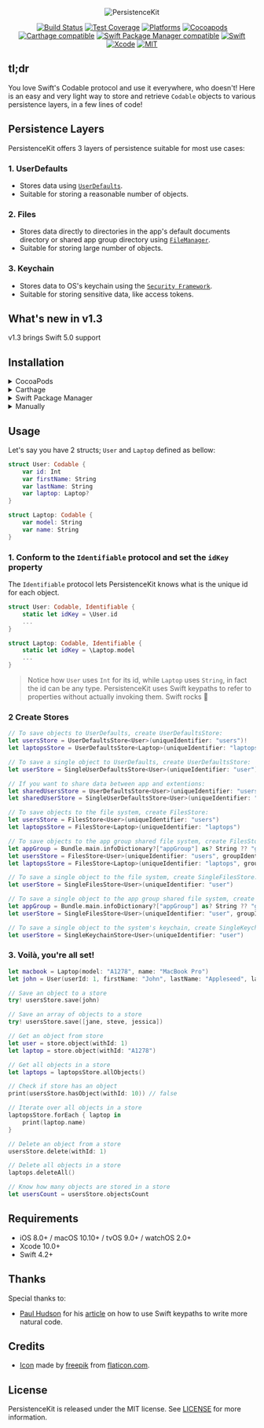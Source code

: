 <p align="center">
<img src="https://raw.githubusercontent.com/Teknasyon-Teknoloji/PersistenceKit/master/Assets/logo.png" title="PersistenceKit">
</p>

<p align="center">
<a href="https://travis-ci.org/Teknasyon-Teknoloji/PersistenceKit"><img src="https://travis-ci.org/Teknasyon-Teknoloji/PersistenceKit.svg?branch=master" alt="Build Status"></a>
<a href="https://codecov.io/gh/Teknasyon-Teknoloji/PersistenceKit"><img src="https://codecov.io/gh/Teknasyon-Teknoloji/PersistenceKit/branch/master/graph/badge.svg" alt="Test Coverage" /></a>
<a href="https://github.com/Teknasyon-Teknoloji/PersistenceKit"><img src="https://img.shields.io/cocoapods/p/PersistenceKit.svg?style=flat" alt="Platforms" /></a>
<a href="https://cocoapods.org/pods/PersistenceKit"><img src="https://img.shields.io/cocoapods/v/PersistenceKit.svg" alt="Cocoapods" /></a>
<a href="https://github.com/Carthage/Carthage"><img src="https://img.shields.io/badge/Carthage-compatible-4BC51D.svg?style=flat" alt="Carthage compatible" /></a>
<a href="https://swift.org/package-manager/"><img src="https://img.shields.io/badge/SPM-compatible-4BC51D.svg?style=flat" alt="Swift Package Manager compatible" /></a>
<a href="https://swift.org"><img src="https://img.shields.io/badge/Swift-4.2-orange.svg" alt="Swift" /></a>
<a href="https://developer.apple.com/xcode"><img src="https://img.shields.io/badge/Xcode-10-blue.svg" alt="Xcode"></a>
<a href="https://github.com/Teknasyon-Teknoloji/PersistenceKit/blob/master/LICENSE"><img src="https://img.shields.io/badge/License-MIT-red.svg" alt="MIT"></a>
</p>


## tl;dr
You love Swift's Codable protocol and use it everywhere, who doesn't!
Here is an easy and very light way to store and retrieve `Codable` objects to various persistence layers, in a few lines of code!

## Persistence Layers

PersistenceKit offers 3 layers of persistence suitable for most use cases:

### 1. UserDefaults
- Stores data using [`UserDefaults`](https://developer.apple.com/documentation/foundation/userdefaults).
- Suitable for storing a reasonable number of objects.

### 2. Files
- Stores data directly to directories in the app's default documents directory or shared app group directory using [`FileManager`](https://developer.apple.com/documentation/foundation/filemanager).
- Suitable for storing large number of objects.

### 3. Keychain
- Stores data to OS's keychain using the [`Security Framework`](https://developer.apple.com/documentation/security).
- Suitable for storing sensitive data, like access tokens.

## What's new in v1.3

v1.3 brings Swift 5.0 support

## Installation

<details>
<summary>CocoaPods</summary>
</br>
<p>To integrate PersistenceKit into your Xcode project using <a href="http://cocoapods.org">CocoaPods</a>, specify it in your <code>Podfile</code>:</p>
<pre><code class="ruby language-ruby">pod 'PersistenceKit'</code></pre>
</details>

<details>
<summary>Carthage</summary>
</br>
<p>To integrate PersistenceKit into your Xcode project using <a href="https://github.com/Carthage/Carthage">Carthage</a>, specify it in your <code>Cartfile</code>:</p>

<pre><code class="ogdl language-ogdl">github "Teknasyon-Teknoloji/PersistenceKit"
</code></pre>
</details>

<details>
<summary>Swift Package Manager</summary>
</br>
<p>You can use <a href="https://swift.org/package-manager">The Swift Package Manager</a> to install <code>PersistenceKit</code> by adding the proper description to your <code>Package.swift</code> file:</p>

<pre><code class="swift language-swift">import PackageDescription

let package = Package(
  name: "YOUR_PROJECT_NAME",
  targets: [],
  dependencies: [
    .package(url: "https://github.com/Teknasyon-Teknoloji/PersistenceKit.git", from: "0.1")
  ]
)
</code></pre>

<p>Note that the <a href="https://swift.org/package-manager">Swift Package Manager</a> is still in early design and development, for more information checkout its <a href="https://github.com/apple/swift-package-manager">GitHub Page</a></p>
</details>

<details>
<summary>Manually</summary>
</br>
<p>Add the <a href="https://github.com/Teknasyon-Teknoloji/PersistenceKit/tree/master/Sources">Sources</a> folder to your Xcode project.</p>
</details>


## Usage

Let's say you have 2 structs; `User` and `Laptop` defined as bellow:

```swift
struct User: Codable {
	var id: Int
	var firstName: String
	var lastName: String
	var laptop: Laptop?
}
```

```swift
struct Laptop: Codable {
	var model: String
	var name: String
}
```

### 1. Conform to the `Identifiable` protocol and set the `idKey` property

The `Identifiable` protocol lets PersistenceKit knows what is the unique id for each object.

```swift
struct User: Codable, Identifiable {
	static let idKey = \User.id
	...
}
```

```swift
struct Laptop: Codable, Identifiable {
	static let idKey = \Laptop.model
	...
}
```

> Notice how `User` uses `Int` for its id, while `Laptop` uses `String`, in fact the id can be any type. PersistenceKit uses Swift keypaths to refer to properties without actually invoking them. Swift rocks 🤘

### 2 Create Stores

```swift
// To save objects to UserDefaults, create UserDefaultsStore:
let usersStore = UserDefaultsStore<User>(uniqueIdentifier: "users")!
let laptopsStore = UserDefaultsStore<Laptop>(uniqueIdentifier: "laptops")!

// To save a single object to UserDefaults, create UserDefaultsStore:
let userStore = SingleUserDefaultsStore<User>(uniqueIdentifier: "user")!

// If you want to share data between app and extentions:
let sharedUsersStore = UserDefaultsStore<User>(uniqueIdentifier: "users", groupIdentifier: "com.yourCompany.app")!
let sharedUserStore = SingleUserDefaultsStore<User>(uniqueIdentifier: "user", groupIdentifier: "com.yourCompany.app")!

// To save objects to the file system, create FilesStore:
let usersStore = FilesStore<User>(uniqueIdentifier: "users")
let laptopsStore = FilesStore<Laptop>(uniqueIdentifier: "laptops")

// To save objects to the app group shared file system, create FilesStore:
let appGroup = Bundle.main.infoDictionary?["appGroup"] as? String ?? "group.company.app"
let usersStore = FilesStore<User>(uniqueIdentifier: "users", groupIdentifier: appGroup)
let laptopsStore = FilesStore<Laptop>(uniqueIdentifier: "laptops", groupIdentifier: appGroup)

// To save a single object to the file system, create SingleFilesStore:
let userStore = SingleFilesStore<User>(uniqueIdentifier: "user")

// To save a single object to the app group shared file system, create SingleFilesStore:
let appGroup = Bundle.main.infoDictionary?["appGroup"] as? String ?? "group.company.app"
let userStore = SingleFilesStore<User>(uniqueIdentifier: "user", groupIdentifier: appGroup)

// To save a single object to the system's keychain, create SingleKeychainStore:
let userStore = SingleKeychainStore<User>(uniqueIdentifier: "user")
```


### 3. Voilà, you're all set!

```swift
let macbook = Laptop(model: "A1278", name: "MacBook Pro")
let john = User(userId: 1, firstName: "John", lastName: "Appleseed", laptop: macbook)

// Save an object to a store
try! usersStore.save(john)

// Save an array of objects to a store
try! usersStore.save([jane, steve, jessica])

// Get an object from store
let user = store.object(withId: 1)
let laptop = store.object(withId: "A1278")

// Get all objects in a store
let laptops = laptopsStore.allObjects()

// Check if store has an object
print(usersStore.hasObject(withId: 10)) // false

// Iterate over all objects in a store
laptopsStore.forEach { laptop in
	print(laptop.name)
}

// Delete an object from a store
usersStore.delete(withId: 1)

// Delete all objects in a store
laptops.deleteAll()

// Know how many objects are stored in a store
let usersCount = usersStore.objectsCount
```

## Requirements

- iOS 8.0+ / macOS 10.10+ / tvOS 9.0+ / watchOS 2.0+
- Xcode 10.0+
- Swift 4.2+


## Thanks

Special thanks to:
- [Paul Hudson](https://twitter.com/twostraws) for his [article](https://www.hackingwithswift.com/articles/57/how-swift-keypaths-let-us-write-more-natural-code) on how to use Swift keypaths to write more natural code.

## Credits
- [Icon](https://www.flaticon.com/free-icon/box_1198446) made by [freepik](https://www.flaticon.com/authors/freepik) from [flaticon.com](https://www.flaticon.com).


## License

PersistenceKit is released under the MIT license. See [LICENSE](https://github.com/Teknasyon-Teknoloji/PersistenceKit/blob/master/LICENSE) for more information.
